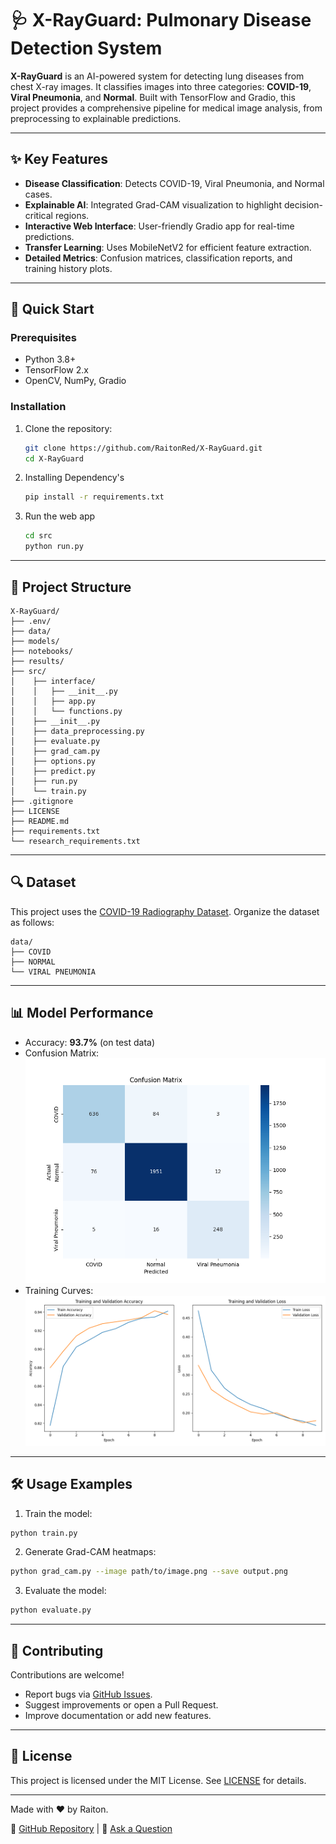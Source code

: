 # 🩺 X-RayGuard: Pulmonary Disease Detection System  

**X-RayGuard** is an AI-powered system for detecting lung diseases from chest X-ray images. It classifies images into three categories: **COVID-19**, **Viral Pneumonia**, and **Normal**. Built with TensorFlow and Gradio, this project provides a comprehensive pipeline for medical image analysis, from preprocessing to explainable predictions.  

---

## ✨ Key Features  
- **Disease Classification**: Detects COVID-19, Viral Pneumonia, and Normal cases.  
- **Explainable AI**: Integrated Grad-CAM visualization to highlight decision-critical regions.  
- **Interactive Web Interface**: User-friendly Gradio app for real-time predictions.  
- **Transfer Learning**: Uses MobileNetV2 for efficient feature extraction.  
- **Detailed Metrics**: Confusion matrices, classification reports, and training history plots.  

---

## 🚀 Quick Start  

### Prerequisites  
- Python 3.8+  
- TensorFlow 2.x  
- OpenCV, NumPy, Gradio  

### Installation  
1. Clone the repository:  
   ```bash  
   git clone https://github.com/RaitonRed/X-RayGuard.git  
   cd X-RayGuard  
   ```
2. Installing Dependency's
   ```bash
   pip install -r requirements.txt
   ```
3. Run the web app
   ```bash
   cd src
   python run.py
   ```
---
## 📂 Project Structure
   ```
   X-RayGuard/
   ├── .env/
   ├── data/
   ├── models/
   ├── notebooks/
   ├── results/
   ├── src/
   │    ├── interface/
   │    │   ├── __init__.py
   │    │   ├── app.py
   │    │   └── functions.py 
   │    ├── __init__.py
   │    ├── data_preprocessing.py
   │    ├── evaluate.py
   │    ├── grad_cam.py
   │    ├── options.py
   │    ├── predict.py
   │    ├── run.py
   │    └── train.py
   ├── .gitignore
   ├── LICENSE
   ├── README.md
   ├── requirements.txt
   └── research_requirements.txt
   ```
---
## 🔍 Dataset
This project uses the [COVID-19 Radiography Dataset](https://www.kaggle.com/tawsifurrahman/covid19-radiography-database).
Organize the dataset as follows:

```
data/
├── COVID
├── NORMAL
└── VIRAL PNEUMONIA
```

---

## 📊 Model Performance

- Accuracy: **93.7%** (on test data)
- Confusion Matrix: ![Confusion Matrix](./results/confusion_matrix.png)
- Training Curves: ![Training Curves](./results/training_plots/training_metrics.png)

---

## 🛠️ Usage Examples
1. Train the model:
```bash
python train.py
```
2. Generate Grad-CAM heatmaps:
```bash
python grad_cam.py --image path/to/image.png --save output.png  
```
3. Evaluate the model:
```bash
python evaluate.py
```
---
## 🤝 Contributing
Contributions are welcome!

   - Report bugs via [GitHub Issues](https://github.com/RaitonRed/X-RayGuard/issues).
   - Suggest improvements or open a Pull Request.
   - Improve documentation or add new features.
---
## 📜 License
This project is licensed under the MIT License. See [LICENSE](https://github.com/RaitonRed/X-RayGuard/blob/main/LICENSE) for details.

---
Made with ❤️ by Raiton.

🔗 [GitHub Repository](https://github.com/RaitonRed/X-RayGuard) | 💬 [Ask a Question](https://github.com/RaitonRed/X-RayGuard/discussions)